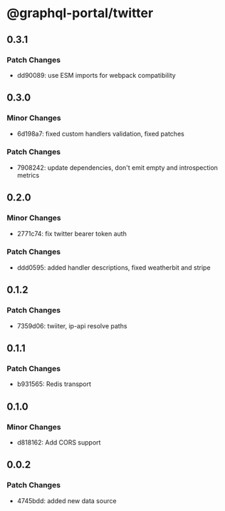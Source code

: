 # @graphql-portal/twitter

## 0.3.1

### Patch Changes

- dd90089: use ESM imports for webpack compatibility

## 0.3.0

### Minor Changes

- 6d198a7: fixed custom handlers validation, fixed patches

### Patch Changes

- 7908242: update dependencies, don't emit empty and introspection metrics

## 0.2.0

### Minor Changes

- 2771c74: fix twitter bearer token auth

### Patch Changes

- ddd0595: added handler descriptions, fixed weatherbit and stripe

## 0.1.2

### Patch Changes

- 7359d06: twiiter, ip-api resolve paths

## 0.1.1

### Patch Changes

- b931565: Redis transport

## 0.1.0

### Minor Changes

- d818162: Add CORS support

## 0.0.2

### Patch Changes

- 4745bdd: added new data source
